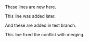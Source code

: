 


These lines are new here.

This line was added later.

And these are added in test branch.

This line fixed the conflict with merging.
